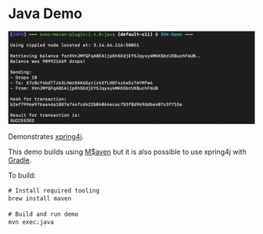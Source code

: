 # Java Demo

<img src="java-demo.png" alt="Screenshot of the Xpring SDK Demo"/>

Demonstrates [xpring4j](http://github.com/xpring-eng/xpring4j). 

This demo builds using [M$aven](https://maven.apache.org/what-is-maven.html) but it is also possible to use xpring4j with [Gradle](https://gradle.org/).

To build:
```shell
# Install required tooling
brew install maven

# Build and run demo
mvn exec:java
```

